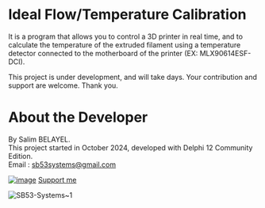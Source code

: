 # Ideal Flow/Temperature Calibration
It is a program that allows you to control a 3D printer in real time, and to calculate the temperature of the extruded filament using a temperature detector connected to the motherboard of the printer (EX: MLX90614ESF-DCI).  
  
This project is under development, and will take days. Your contribution and support are welcome. Thank you.  
  
# About the Developer 
By Salim BELAYEL.  
This project started in October 2024, developed with Delphi 12 Community Edition.  
Email : sb53systems@gmail.com  
  
[![image](https://github.com/sb53systems/G-Code-Flow-Temperature-Controller/assets/33290411/a504ac44-082d-40f1-a9d0-4abc3da242d8)](https://ko-fi.com/sb53system) [Support me](https://ko-fi.com/sb53system)  
  
![SB53-Systems~1](https://github.com/sb53systems/G-Code-Flow-Temperature-Controller/assets/33290411/b94703a1-cf21-4109-bfa6-b9bcff438a1d)
